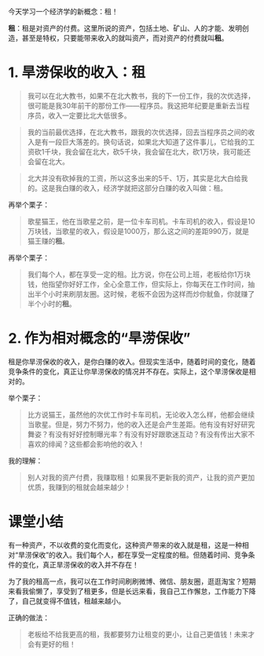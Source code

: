 今天学习一个经济学的新概念：租！

**租**：租是对资产的付费。这里所说的资产，包括土地、矿山、人的才能、发明创造，甚至是特权，只要能带来收入的就叫资产，而对资产的付费就叫**租**。

# 1. 旱涝保收的收入：租

> 我可以在北大教书，如果不在北大教书，我的下一份工作，我的次优选择，很可能是我30年前干的那份工作——程序员。我这把年纪要是重新去当程序员，收入一定要比北大低很多。

> 我的当前最优选择，在北大教书，跟我的次优选择，回去当程序员之间的收入是有一段巨大落差的。换句话说，如果北大知道了这件事儿，它给我的工资砍1千块，我会留在北大，砍5千块，我会留在北大，砍1万块，我可能还会留在北大。

> 北大并没有砍掉我的工资，所以这多出来的5千、1万，其实是北大白给我的。这是我白赚的收入，经济学就把这部分白赚的收入叫做：租。

再举个栗子：

> 歌星猫王，他在当歌星之前，是一位卡车司机。卡车司机的收入，假设是10万块钱，当歌星的收入，假设是1000万，那么这之间的差距990万，就是猫王赚的**租**。

再举个栗子：
> 我们每个人，都在享受一定的租。比方说，你在公司上班，老板给你1万块钱，他指望你好好工作，全心全意工作，但实际上，你每天在工作时间，抽出半个小时来刷朋友圈。这时候，老板不会因为这样而炒你鱿鱼，你就赚了半个小时的**租**。

# 2. 作为相对概念的“旱涝保收”

租是你旱涝保收的收入，是你白赚的收入。但现实生活中，随着时间的变化，随着竞争条件的变化，真正让你旱涝保收的情况并不存在。实际上，这个旱涝保收是相对的。

举个栗子：
> 比方说猫王，虽然他的次优工作时卡车司机，无论收入怎么样，他都会继续当歌星。但是，努力不努力，他的收入还是会产生差距。他有没有好好研究舞姿？有没有好好控制曝光率？有没有好好跟歌迷互动？有没有传出大家不喜欢的绯闻？这些都会影响他的收入！

我的理解：
> 别人对我的资产付费，我赚取租！如果我不更新我的资产，让我的资产更加优质，我赚到的租就会越来越少！ 

# 课堂小结

有一种资产，不以收费的变化而变化，这种资产带来的收入就是租，这是一种相对“旱涝保收”的收入。我们每个人，都在享受一定程度的租。但随着时间、竞争条件的变化，真正旱涝保收的收入并不存在！

为了我的租高一点，我可以在工作时间刷刷微博、微信、朋友圈，逛逛淘宝？短期来看我偷懒了，享受到了租更多，但是长远来看，我自己工作懈怠，工作能力下降了，自己就变得不值钱，租越来越小。

正确的做法：
> 老板给不给我更高的租，我都要努力让租变的更小，让自己更值钱！未来才会有更好的租！


